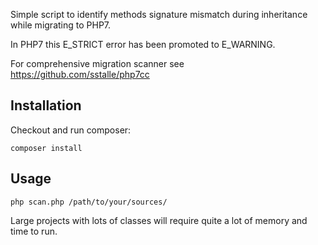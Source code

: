 Simple script to identify methods signature mismatch during inheritance while migrating to PHP7.

In PHP7 this E_STRICT error has been promoted to E_WARNING.

For comprehensive migration scanner see https://github.com/sstalle/php7cc

Installation
------------
Checkout and run composer:
```
composer install
```

Usage
-----
```
php scan.php /path/to/your/sources/
```

Large projects with lots of classes will require quite a lot of memory and time to run.
